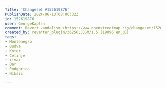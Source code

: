 ```yaml
---
Title: 'Changeset #152619876'
PublishDate: 2024-06-13T08:06:32Z
id: 152619876
user: GeorgeKaplan
comment: Revert vandalism (https://www.openstreetmap.org/changeset/152612727)
created_by: reverter_plugin/36256;JOSM/1.5 (19096 en_GB)
tags:
- Montenegro
- Budva
- Kotor
- Cetinje
- Tivat
- Bar
- Podgorica
- Nikšić

---
```

